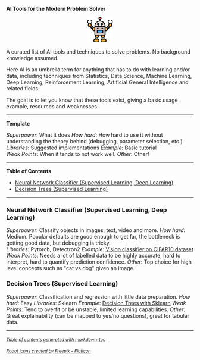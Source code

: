 **AI Tools for the Modern Problem Solver**



<center><img src="robot.png" width="68"></center>


A curated list of AI tools and techniques to solve problems. No background knowledge assumed.
 
Here AI is an umbrella term for anything that has to do with learning and/or data, including techniques from Statistics, Data Science, Machine Learning, Deep Learning, Reinforcement Learning, Artificial General Intelligence and related fields.
 
The goal is to let you know that these tools exist, giving a basic usage example, resources and weaknesses.



-----------

**Template**
 
*Superpower*: What it does
*How hard*: How hard to use it without understanding the theory behind (debugging, parameter selection, etc.)
*Libraries*: Suggested implementations
*Example*: Basic tutorial  
*Weak Points*: When it tends to not work well.
*Other*: Other!


-------------
**Table of Contents**

- [Neural Network Classifier (Supervised Learning, Deep Learning)](#neural-network-classifier-supervised-learning-deep-learning)
- [Decision Trees (Supervised Learning)](#decision-trees-supervised-learning)

-------------


### Neural Network Classifier (Supervised Learning, Deep Learning)
*Superpower*: Classify objects in images, text, video and more.
*How hard*: Medium. Popular defaults are good enough to get far, the bottleneck is getting good data, but debugging is tricky.  
*Libraries*: Pytorch, Detectron2 
*Example*: [Vision classifier on CIFAR10 dataset](https://pytorch.org/tutorials/beginner/blitz/cifar10_tutorial.html) 
*Weak Points*: Needs a lot of labelled data to be highly accurate, hard to interpret, hard to quantify prediction confidence.
*Other*: Top choice for high level concepts such as "cat vs dog" given an image.



### Decision Trees (Supervised Learning)
*Superpower*: Classification and regression with little data preparation.
*How hard*: Easy
*Libraries*: Sklearn
*Example*: [Decision Trees with Sklearn](https://scikit-learn.org/stable/modules/tree.html) 
*Weak Points*: Tend to overfit or be unstable, limited learning capabilities. 
*Other*: Great explainability (can be mapped to yes/no questions), great for tabular data.








-----------

<small><i><a href='http://ecotrust-canada.github.io/markdown-toc/'>Table of contents generated with markdown-toc</a></i></small>

<small><i><a href="https://www.flaticon.com/free-icons/robot" title="robot icons">Robot icons created by Freepik - Flaticon</a></i></small>
